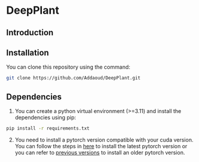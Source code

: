 # DeepPlant

## Introduction

## Installation
You can clone this repository using the command:
```bash
git clone https://github.com/Addaoud/DeepPlant.git
```

## Dependencies
1) You can create a python virtual environment (>=3.11) and install the dependencies using pip:
```bash
pip install -r requirements.txt
```
2) You need to install a pytorch version compatible with your cuda version. You can follow the steps in [here](https://pytorch.org/) to install the latest pytorch version or you can refer to [previous versions](https://pytorch.org/get-started/previous-versions/) to install an older pytorch version. 
